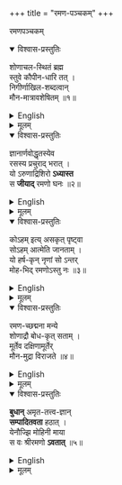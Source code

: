 +++
title = "रमण-पञ्चकम्"
+++

रमणपञ्चकम्

<details open><summary>विश्वास-प्रस्तुतिः</summary>

शोणाचल-स्थितं ब्रह्म  
स्तुवे कौपीन-धारि तत् ।  
निगीर्णाखिल-शब्‍दत्‍वान्  
‍मौन-मात्रावशेषितम् ॥१॥
</details>

<details><summary>English</summary>

1. Hail the Supreme Brahman, which, dwelling on Arunachala and wearing nothing but a loin cloth, is left with mere silence alone since it is purged of all sounds; 
</details>


<details><summary>मूलम्</summary>

शोणाचलस्थितं ब्रह्म स्तुवे कौपीनधारि तत् ।  
निगीर्णाखिलशब्‍दत्‍वान्‍मौनमात्रावशेषितम् ॥१॥
</details>

<details open><summary>विश्वास-प्रस्तुतिः</summary>

ज्ञानार्णवोद्धृतस्येव  
रसस्‍य प्रचुराद् भरात् ।  
यो ऽरुणाद्रिशिरो **ऽध्यास्‍त**  
स **जीयाद्** रमणो घनः ॥२॥
</details>

<details><summary>English</summary>

2. The cloud that is Ramana  stands supreme. It settled on the summit of Arunachala due, as if, to the surplus weight of the essence which it imbibed from the ocean of knowledge; 
</details>


<details><summary>मूलम्</summary>

ज्ञानार्णवोद्धृतस्येव रसस्‍य प्रचुराद्भरात् । योऽरुणाद्रिशिरोऽध्यास्‍त स जीयाद्रमणो घनः ॥२॥
</details>


<details open><summary>विश्वास-प्रस्तुतिः</summary>

कोऽहम् इत्य् असकृत् पृष्ट्वा  
सोऽहम् आत्मेति जानताम् ।  
यो हर्ष-कृन् नृणां सो ऽन्तर्  
मोह-भिद् रमणोऽस्तु नः ॥३॥
</details>

<details><summary>English</summary>

3. May Ramana expel our heart's ignorance. He caused immense joy to those who realised the truth, namely, "Am that Atman" by repeatedly posing the question "Who am I?" (Note the anuprAsa in koha, soha, yo ha, and moha at the beginning of each line); 
</details>


<details><summary>मूलम्</summary>

कोऽहमित्यसकृत्पृष्ट्वा सोऽहमात्मेति जानताम् । यो हर्षकृन्नृणां सोन्तर्मोहभिद्रमणोऽस्तु नः ॥३॥
</details>


<details open><summary>विश्वास-प्रस्तुतिः</summary>

रमण-च्छद्मना मन्ये  
शोणाद्रौ बोध-कृत् सताम् ।  
मूर्तेव दक्षिणामूर्तेर्  
मौन-मुद्रा विराजते ॥४॥
</details>

<details><summary>English</summary>

4. Desirous of enlightening the virtuous with true knowledge, the divine silence of Dakshinamurthy itself assumes the form of Ramana and dwells on Mt. Arunachala. 
</details>


<details><summary>मूलम्</summary>

रमणच्छद्मना मन्ये शोणाद्रौ बोधकृत्सताम् । मूर्तेव दक्षिणामूर्तेर्मौनमुद्रा विराजते ॥४॥
</details>

<details open><summary>विश्वास-प्रस्तुतिः</summary>

**बुधान्** अमृत-तत्त्व-ज्ञान्  
**सम्पादितवता** हठात् ।  
येनौज्झि मोहिनी माया  
स वः श्रीरमणो **ऽवतात्** ॥५॥
</details>

<details><summary>English</summary>

5. May Shri Ramana (Ramana Maharshi/ Vishnu) protect us. Having revealed immortality's secret to wise men/gods, he abandoned the deluding illusion of Maya/the Mohini disguise.
</details>


<details><summary>मूलम्</summary>

बुधानमृततत्त्वज्ञान्सम्पादितवता हठात् । येनौज्झि मोहिनी माया स वः श्रीरमणोऽवतात् ॥५॥
</details>


                                                                                                                                           

